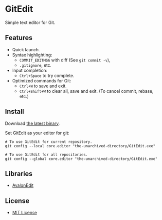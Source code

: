 # GitEdit
Simple text editor for Git.

## Features
- Quick launch.
- Syntax highlighting:
    - `COMMIT_EDITMSG` with diff (See ``git commit -v``),
    - `.gitignore`, etc.
- Input completion:
    - ``Ctrl+Space`` to try complete.
- Optimized commands for Git:
    - ``Ctrl+W`` to save and exit.
    - ``Ctrl+Shift+W`` to clear all, save and exit. (To cancel commit, rebase, etc.)

## Install
Download [the latest binary](https://github.com/vain0/GitEdit/releases/latest).

Set GitEdit as your editor for git:

```
# To use GitEdit for current repository.
git config --local core.editor "the-unarchived-directory/GitEdit.exe"

# To use GitEdit for all repositories.
git config --global core.editor "the-unarchived-directory/GitEdit.exe"
```

## Libraries
- [AvalonEdit](https://github.com/icsharpcode/AvalonEdit)

## License
- [MIT License](LICENSE.md)
